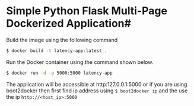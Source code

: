 # Simple Python Flask Multi-Page Dockerized Application#

Build the image using the following command

```bash
$ docker build -t latency-app:latest .
```

Run the Docker container using the command shown below.

```bash
$ docker run -d -p 5000:5000 latency-app
```

The application will be accessible at http:127.0.0.1:5000 or if you are using boot2docker then first find ip address using `$ boot2docker ip` and the use the ip `http://<host_ip>:5000`
